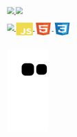 <div>
  <a href="https://github.com/Iving-Leonardo">
  <img height="180em" src="https://github-readme-stats.vercel.app/api?username=Iving-Leonardo&show_icons=true&theme=tokyonight&include_all_commits=true&count_private=true"/>
  <img height="180em" src="https://github-readme-stats.vercel.app/api/top-langs/?username=Iving-Leonardo&layout=compact&langs_count=6&theme=tokyonight"/>
</div>
<div style="display: inline_block"><br>
  <img src="https://cdn.jsdelivr.net/gh/devicons/devicon/icons/vscode/vscode-original-wordmark.svg" />
  <img align="center" alt="Js" height="30" width="40" src="https://raw.githubusercontent.com/devicons/devicon/master/icons/javascript/javascript-plain.svg">
  <img align="center" alt="HTML" height="30" width="40" src="https://raw.githubusercontent.com/devicons/devicon/master/icons/html5/html5-original.svg">
  <img align="center" alt="CSS" height="30" width="40" src="https://raw.githubusercontent.com/devicons/devicon/master/icons/css3/css3-original.svg">
</div>
 
 <br>
 

 
<div> 

 
 
  ![Snake animation](https://github.com/Iving-Leonardo/Iving-Leonardo/blob/output/github-contribution-grid-snake.svg)

</div>
